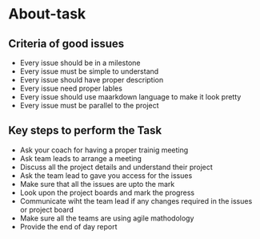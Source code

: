# About-task
## Criteria of good issues
- Every issue should be in a milestone
- Every issue must be simple to understand
- Every issue should have proper description
- Every issue need proper lables
- Every issue should use maarkdown language to make it look pretty
- Every issue must be parallel to the project
## Key steps to perform the Task
- Ask your coach for having a proper trainig meeting
- Ask team leads to arrange a meeting
- Discuss all the project details and understand their project
- Ask the team lead to gave you access for the issues
- Make sure that all the issues are upto the mark
- Look upon the project boards and mark the progress
- Communicate wiht the team lead if any changes required in the issues or project board
- Make sure all the teams are using agile mathodology
- Provide the end of day report
